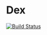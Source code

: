 # Dex

[![Build Status](https://secure.travis-ci.org/6/Dex.png?branch=master)](https://travis-ci.org/6/Dex)

